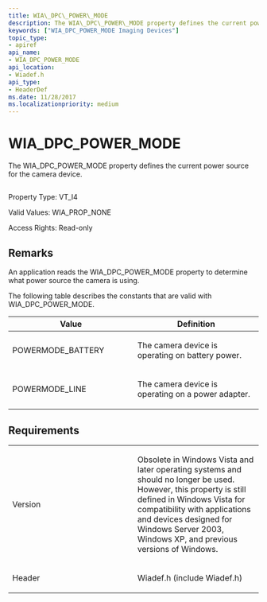 ```yaml
---
title: WIA\_DPC\_POWER\_MODE
description: The WIA\_DPC\_POWER\_MODE property defines the current power source for the camera device.
keywords: ["WIA_DPC_POWER_MODE Imaging Devices"]
topic_type:
- apiref
api_name:
- WIA_DPC_POWER_MODE
api_location:
- Wiadef.h
api_type:
- HeaderDef
ms.date: 11/28/2017
ms.localizationpriority: medium
---
```


# WIA\_DPC\_POWER\_MODE


The WIA\_DPC\_POWER\_MODE property defines the current power source for the camera device.

## <span id="ddk_wia_dpc_power_mode_si"></span><span id="DDK_WIA_DPC_POWER_MODE_SI"></span>


Property Type: VT\_I4

Valid Values: WIA\_PROP\_NONE

Access Rights: Read-only

Remarks
-------

An application reads the WIA\_DPC\_POWER\_MODE property to determine what power source the camera is using.

The following table describes the constants that are valid with WIA\_DPC\_POWER\_MODE.

<table>
<colgroup>
<col width="50%" />
<col width="50%" />
</colgroup>
<thead>
<tr class="header">
<th>Value</th>
<th>Definition</th>
</tr>
</thead>
<tbody>
<tr class="odd">
<td><p>POWERMODE_BATTERY</p></td>
<td><p>The camera device is operating on battery power.</p></td>
</tr>
<tr class="even">
<td><p>POWERMODE_LINE</p></td>
<td><p>The camera device is operating on a power adapter.</p></td>
</tr>
</tbody>
</table>

 

Requirements
------------

<table>
<colgroup>
<col width="50%" />
<col width="50%" />
</colgroup>
<tbody>
<tr class="odd">
<td><p>Version</p></td>
<td><p>Obsolete in Windows Vista and later operating systems and should no longer be used. However, this property is still defined in Windows Vista for compatibility with applications and devices designed for Windows Server 2003, Windows XP, and previous versions of Windows.</p></td>
</tr>
<tr class="even">
<td><p>Header</p></td>
<td>Wiadef.h (include Wiadef.h)</td>
</tr>
</tbody>
</table>

 

 





